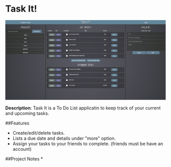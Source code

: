 # Task It!

![Task It!](/img/taskit.png)

**Description**: Task It is a To Do List applicatin to keep track of your current and upcoming tasks. 

##Features
* Create/edit/delete tasks.
* Lists a due date and details under "more" option.
* Assign your tasks to your friends to complete. (friends must be have an account) 

##Project Notes
  * 
